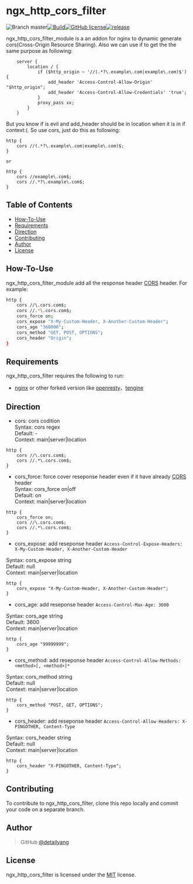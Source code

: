 # ngx_http_cors_filter
![Branch master](https://img.shields.io/badge/branch-master-brightgreen.svg?style=flat-square)[![Build](https://api.travis-ci.org/x-v8/ngx_http_cors_filter.svg)](https://travis-ci.org/x-v8/ngx_http_cors_filter)[![GitHub license](https://img.shields.io/badge/license-MIT-blue.svg)](https://raw.githubusercontent.com/x-v8/ngx_http_cors_filter/master/LICENSE)[![release](https://img.shields.io/github/release/x-v8/ngx_http_cors_filter.svg)](https://github.com/x-v8/ngx_http_cors_filter/releases)


ngx_http_cors_filter_module is a an addon for nginx to dynamic generate cors(Cross-Origin Resource Sharing). Also we can use if to get the the same purpose as following:

```
    server {
        location / {
            if ($http_origin ~ '//(.*?\.example\.com|example\.com)$') {
                add_header 'Access-Control-Allow-Origin' "$http_origin";
                add_header 'Access-Control-Allow-Credentials' 'true';
            }
            proxy_pass xx;
        }
    }
```

But you know if is evil and add_header should be in location when it is in if context:(. So use cors, just do this as following:

```
http {
    cors //(.*?\.example\.com|example\.com)$;
}

or 

http {
    cors //example\.com$;
    cors //.*?\.example\.com$;
}
```


Table of Contents
-----------------
* [How-To-Use](#how-to-use)
* [Requirements](#requirements)
* [Direction](#direction)
* [Contributing](#contributing)
* [Author](#author)
* [License](#license)


How-To-Use
----------------

ngx_http_cors_filter_module add all the response header [CORS](https://developer.mozilla.org/en-US/docs/Web/HTTP/Access_control_CORS) header.
For example:

```bash
http {
    cors //\.cors.com$;
    cors //.*\.cors.com$;
    cors_force on;
    cors_expose "X-My-Custom-Header, X-Another-Custom-Header";
    cors_age "360000";
    cors_method "GET, POST, OPTIONS";
    cors_header "Origin";
}
```

Requirements
------------

ngx_http_cors_filter requires the following to run:

 * [nginx](http://nginx.org/) or other forked version like [openresty](http://openresty.org/)、[tengine](http://tengine.taobao.org/)

Direction
------------

* cors: cors codition       
Syntax:     cors regex       
Default:    -        
Context:    main|server|location       

```
http {
    cors //\.cors.com$;
    cors //.*\.cors.com$;
}
```

* cors_force: force cover reseponse header even if it have already [CORS](https://developer.mozilla.org/en-US/docs/Web/HTTP/Access_control_CORS) header       
Syntax:     cors_force on|off      
Default:    on           
Context:    main|server|location       

```
http {
    cors_force on;
    cors //\.cors.com$;
    cors //.*\.cors.com$;
}
```

* cors_expose: add reseponse header `Access-Control-Expose-Headers: X-My-Custom-Header, X-Another-Custom-Header`

Syntax:     cors_expose string      
Default:    null           
Context:    main|server|location       

```
http {
    cors_expose "X-My-Custom-Header, X-Another-Custom-Header";
}
```

* cors_age: add reseponse header `Access-Control-Max-Age: 3600`

Syntax:     cors_age string      
Default:    3600           
Context:    main|server|location       

```
http {
    cors_age "99999999";
}
```

* cors_method: add reseponse header `Access-Control-Allow-Methods: <method>[, <method>]*`

Syntax:     cors_method string      
Default:    null           
Context:    main|server|location       

```
http {
    cors_method "POST, GET, OPTIONS";
}
```

* cors_header: add reseponse header `Access-Control-Allow-Headers: X-PINGOTHER, Content-Type`

Syntax:     cors_header string  
Default:    null           
Context:    main|server|location       

```
http {
    cors_header "X-PINGOTHER, Content-Type";
}
```

Contributing
------------

To contribute to ngx_http_cors_filter, clone this repo locally and commit your code on a separate branch.


Author
------

> GitHub [@detailyang](https://github.com/detailyang)


License
-------
ngx_http_cors_filter is licensed under the [MIT] license.

[MIT]: https://github.com/detailyang/ybw/blob/master/licenses/MIT
